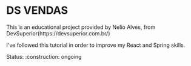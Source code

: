 # DS VENDAS
<p>
    This is an educational project provided by Nelio Alves, from </br>
    DevSuperior(https://devsuperior.com.br/) </br>
</p>
<p>
    I've followed this tutorial in order to improve my React and Spring skills.
</p>
<p>
    Status: :construction: ongoing </br>
</p>
     

